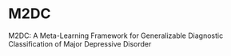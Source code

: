 # M2DC
M2DC: A Meta-Learning Framework for Generalizable Diagnostic Classification of Major Depressive Disorder
